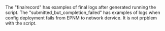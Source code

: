 The "finalrecord"	has examples of final logs after generated running the script.
The "submitted_but_completion_failed" has examples of logs when config deployment fails from EPNM to network dervice. It is not prpblem with the script.
